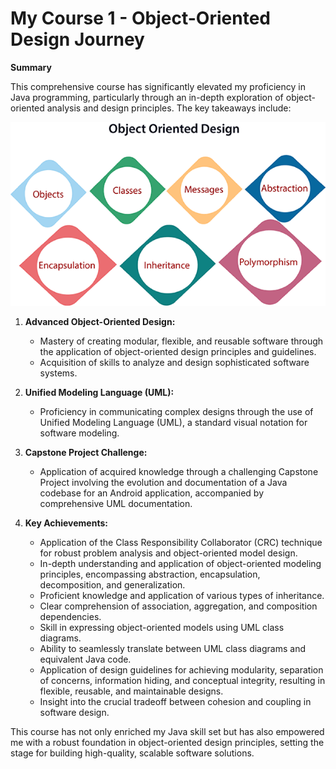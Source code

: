 # My Course 1 - Object-Oriented Design Journey

**Summary**

This comprehensive course has significantly elevated my proficiency in Java programming, particularly through an in-depth exploration of object-oriented analysis and design principles. The key takeaways include:

![OOD](https://github.com/Daniel-Andarge/Software-Design-and-Architecture-Specialization--University-of-Alberta/blob/main/Course-1-Object-Oriented-Design/OOD.png)

1. **Advanced Object-Oriented Design:**

   - Mastery of creating modular, flexible, and reusable software through the application of object-oriented design principles and guidelines.
   - Acquisition of skills to analyze and design sophisticated software systems.

2. **Unified Modeling Language (UML):**

   - Proficiency in communicating complex designs through the use of Unified Modeling Language (UML), a standard visual notation for software modeling.

3. **Capstone Project Challenge:**

   - Application of acquired knowledge through a challenging Capstone Project involving the evolution and documentation of a Java codebase for an Android application, accompanied by comprehensive UML documentation.

4. **Key Achievements:**
   - Application of the Class Responsibility Collaborator (CRC) technique for robust problem analysis and object-oriented model design.
   - In-depth understanding and application of object-oriented modeling principles, encompassing abstraction, encapsulation, decomposition, and generalization.
   - Proficient knowledge and application of various types of inheritance.
   - Clear comprehension of association, aggregation, and composition dependencies.
   - Skill in expressing object-oriented models using UML class diagrams.
   - Ability to seamlessly translate between UML class diagrams and equivalent Java code.
   - Application of design guidelines for achieving modularity, separation of concerns, information hiding, and conceptual integrity, resulting in flexible, reusable, and maintainable designs.
   - Insight into the crucial tradeoff between cohesion and coupling in software design.

This course has not only enriched my Java skill set but has also empowered me with a robust foundation in object-oriented design principles, setting the stage for building high-quality, scalable software solutions.
